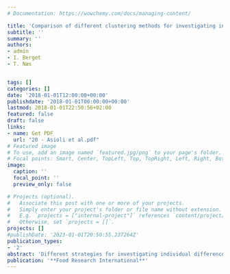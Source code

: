 ```yaml
---
# Documentation: https://wowchemy.com/docs/managing-content/

title: 'Comparison of different clustering methods for investigating individual differences using choice experiments'
subtitle: ''
summary: ''
authors:
- admin 
- I. Berget 
- T. Næs


tags: []
categories: []
date: '2018-01-01T12:00:00+00:00'
publishdate: '2018-01-01T00:00:00+00:00'
lastmod: 2018-01-01T22:50:56+02:00
featured: false
draft: false
links: 
- name: Get PDF
  url: "20 - Asioli et al.pdf"
# Featured image
# To use, add an image named `featured.jpg/png` to your page's folder.
# Focal points: Smart, Center, TopLeft, Top, TopRight, Left, Right, BottomLeft, Bottom, BottomRight.
image:
  caption: ''
  focal_point: ''
  preview_only: false

# Projects (optional).
#   Associate this post with one or more of your projects.
#   Simply enter your project's folder or file name without extension.
#   E.g. `projects = ["internal-project"]` references `content/project/deep-learning/index.md`.
#   Otherwise, set `projects = []`.
projects: []
#publishDate: '2023-01-01T20:50:55.237264Z'
publication_types: 
- '2'
abstract: 'Different strategies for investigating individual differences among consumers using choice experiments are compared. The paper is based on a consumer study of iced coffee in Norway. Consumers (n = 102) performed a choice task of twenty different iced coffee profiles varying in coffee type, production origin, calorie content and price following an orthogonal design. Consumer factors, such as socio-demographics, attitudes and habits, were also collected. Choice data will be analysed using two different clustering strategies. Strategy one is the most classical approach called Latent Class Logit (LCL) model, while Strategy two uses Mixed Logit (ML) model combined with Principal Component Analysis (PCA) for visual segmentation or with automatic clustering detection using Fuzzy C Means clustering (FCM). The clusters obtained can be interpreted using external consumer factors by using the Partial Least Square – Discrimination Analysis (PLS-DA) model. The different approaches are compared in terms of data analysis methodologies, modelling, outcomes, interpretation, flexibility, practical issues and user friendliness.'
publication: '**Food Research International**'
---
```


